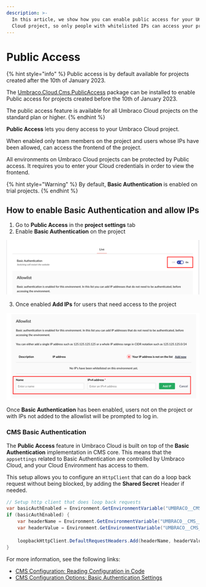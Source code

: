 ```yaml
---
description: >-
  In this article, we show how you can enable public access for your Umbraco
  Cloud project, so only people with whitelisted IPs can access your project.
---
```


# Public Access

{% hint style="info" %}
Public access is by default available for projects created after the 10th of January 2023.

The [Umbraco.Cloud.Cms.PublicAccess](https://www.nuget.org/packages/Umbraco.Cloud.Cms.PublicAccess) package can be installed to enable Public access for projects created before the 10th of January 2023.

The public access feature is available for all Umbraco Cloud projects on the standard plan or higher.
{% endhint %}

**Public Access** lets you deny access to your Umbraco Cloud project.

When enabled only team members on the project and users whose IPs have been allowed, can access the frontend of the project.

All environments on Umbraco Cloud projects can be protected by Public access. It requires you to enter your Cloud credentials in order to view the frontend.

{% hint style="Warning" %}
By default, **Basic Authentication** is enabled on trial projects.
{% endhint %}

## How to enable Basic Authentication and allow IPs

1. Go to **Public Access** in the **project settings** tab
2. Enable **Basic Authentication** on the project

![Enable Basic Authentication](images/basic_auth.png)

3. Once enabled **Add IPs** for users that need access to the project

![Allow IPs for your Umbraco Cloud Project](images/allow_ip.png)

Once **Basic Authentication** has been enabled, users not on the project or with IPs not added to the allowlist will be prompted to log in.

### CMS Basic Authentication

The **Public Access** feature in Umbraco Cloud is built on top of the **Basic Authentication** implementation in CMS core. This means that the `appsettings` related to Basic Authentication are controlled by Umbraco Cloud, and your Cloud Environment has access to them.

This setup allows you to configure an `HttpClient` that can do a loop back request without being blocked, by adding the **Shared Secret** Header if needed.

```csharp
// Setup http client that does loop back requests
var basicAuthEnabled = Environment.GetEnvironmentVariable("UMBRACO__CMS__BASICAUTH__ENABLED") == "True";
if (basicAuthEnabled) {
    var headerName = Environment.GetEnvironmentVariable("UMBRACO__CMS__BASICAUTH__SHAREDSECRET__HEADERNAME");
    var headerValue = Environment.GetEnvironmentVariable("UMBRACO__CMS__BASICAUTH__SHAREDSECRET__VALUE");
    
    loopbackHttpClient.DefaultRequestHeaders.Add(headerName, headerValue));
}
```

For more information, see the following links:

* [CMS Configuration: Reading Configuration in Code](https://docs.umbraco.com/umbraco-cms/reference/configuration#reading-configuration-in-code)
* [CMS Configuration Options: Basic Authentication Settings](https://docs.umbraco.com/umbraco-cms/reference/configuration/basicauthsettings)

